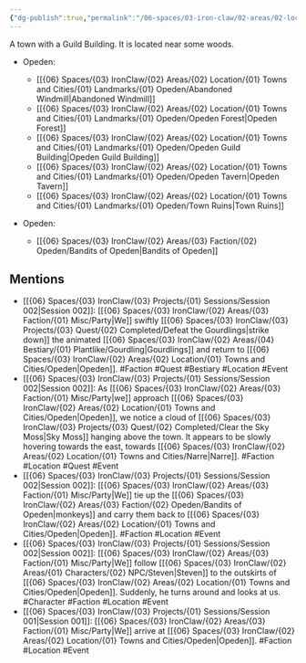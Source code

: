 ```yaml
---
{"dg-publish":true,"permalink":"/06-spaces/03-iron-claw/02-areas/02-location/01-towns-and-cities/opeden/","title":"Opeden"}
---
```



A town with a Guild Building. It is located near some woods.

-  Opeden: 
    - [[{06} Spaces/{03} IronClaw/{02} Areas/{02} Location/{01} Towns and Cities/{01} Landmarks/{01} Opeden/Abandoned Windmill\|Abandoned Windmill]]
    - [[{06} Spaces/{03} IronClaw/{02} Areas/{02} Location/{01} Towns and Cities/{01} Landmarks/{01} Opeden/Opeden Forest\|Opeden Forest]]
    - [[{06} Spaces/{03} IronClaw/{02} Areas/{02} Location/{01} Towns and Cities/{01} Landmarks/{01} Opeden/Opeden Guild Building\|Opeden Guild Building]]
    - [[{06} Spaces/{03} IronClaw/{02} Areas/{02} Location/{01} Towns and Cities/{01} Landmarks/{01} Opeden/Opeden Tavern\|Opeden Tavern]]
    - [[{06} Spaces/{03} IronClaw/{02} Areas/{02} Location/{01} Towns and Cities/{01} Landmarks/{01} Opeden/Town Ruins\|Town Ruins]]



-  Opeden: 
    - [[{06} Spaces/{03} IronClaw/{02} Areas/{03} Faction/{02} Opeden/Bandits of Opeden\|Bandits of Opeden]]



## Mentions

- [[{06} Spaces/{03} IronClaw/{03} Projects/{01} Sessions/Session 002\|Session 002]]: [[{06} Spaces/{03} IronClaw/{02} Areas/{03} Faction/{01} Misc/Party\|We]] swiftly [[{06} Spaces/{03} IronClaw/{03} Projects/{03} Quest/{02} Completed/Defeat the Gourdlings\|strike down]] the animated [[{06} Spaces/{03} IronClaw/{02} Areas/{04} Bestiary/{01} Plantlike/Gourdling\|Gourdlings]] and return to [[{06} Spaces/{03} IronClaw/{02} Areas/{02} Location/{01} Towns and Cities/Opeden\|Opeden]]. #Faction #Quest #Bestiary #Location #Event
- [[{06} Spaces/{03} IronClaw/{03} Projects/{01} Sessions/Session 002\|Session 002]]: As [[{06} Spaces/{03} IronClaw/{02} Areas/{03} Faction/{01} Misc/Party\|we]] approach [[{06} Spaces/{03} IronClaw/{02} Areas/{02} Location/{01} Towns and Cities/Opeden\|Opeden]], we notice a cloud of [[{06} Spaces/{03} IronClaw/{03} Projects/{03} Quest/{02} Completed/Clear the Sky Moss\|Sky Moss]] hanging above the town. It appears to be slowly hovering towards the east, towards [[{06} Spaces/{03} IronClaw/{02} Areas/{02} Location/{01} Towns and Cities/Narre\|Narre]]. #Faction #Location #Quest #Event
- [[{06} Spaces/{03} IronClaw/{03} Projects/{01} Sessions/Session 002\|Session 002]]: [[{06} Spaces/{03} IronClaw/{02} Areas/{03} Faction/{01} Misc/Party\|We]] tie up the [[{06} Spaces/{03} IronClaw/{02} Areas/{03} Faction/{02} Opeden/Bandits of Opeden\|monkeys]] and carry them back to [[{06} Spaces/{03} IronClaw/{02} Areas/{02} Location/{01} Towns and Cities/Opeden\|Opeden]]. #Faction #Location #Event
- [[{06} Spaces/{03} IronClaw/{03} Projects/{01} Sessions/Session 002\|Session 002]]: [[{06} Spaces/{03} IronClaw/{02} Areas/{03} Faction/{01} Misc/Party\|We]] follow [[{06} Spaces/{03} IronClaw/{02} Areas/{01} Characters/{02} NPC/Steven\|Steven]] to the outskirts of [[{06} Spaces/{03} IronClaw/{02} Areas/{02} Location/{01} Towns and Cities/Opeden\|Opeden]]. Suddenly, he turns around and looks at us. #Character #Faction #Location #Event
- [[{06} Spaces/{03} IronClaw/{03} Projects/{01} Sessions/Session 001\|Session 001]]: [[{06} Spaces/{03} IronClaw/{02} Areas/{03} Faction/{01} Misc/Party\|We]] arrive at [[{06} Spaces/{03} IronClaw/{02} Areas/{02} Location/{01} Towns and Cities/Opeden\|Opeden]]. #Faction #Location #Event

